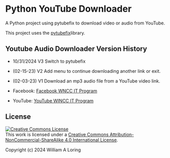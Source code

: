 # Python YouTube Downloader

A Python project using pytubefix to download video or audio from YouTube.

This project uses the [pytubefix](https://github.com/JuanBindez/pytubefix")library.

## Youtube Audio Downloader Version History

- 10/31/2024 V3 Switch to pytubefix
- (02-15-23) V2 Add menu to continue downloading another link or exit.
- (02-03-23) V1 Download an mp3 audio file from a YouTube video link.

- Facebook: [Facebook WNCC IT Program](https://www.facebook.com/wnccitprogram/)
- YouTube: [YouTube WINCC IT Program](https://www.youtube.com/@williamloringitinstructor)

## License

<a rel="license" href="http://creativecommons.org/licenses/by-nc-sa/4.0/"><img alt="Creative Commons License" style="border-width:0" src="https://i.creativecommons.org/l/by-nc-sa/4.0/88x31.png" /></a><br />This work is licensed under a <a rel="license" href="http://creativecommons.org/licenses/by-nc-sa/4.0/">Creative Commons Attribution-NonCommercial-ShareAlike 4.0 International License</a>.

Copyright (c) 2024 William A Loring
